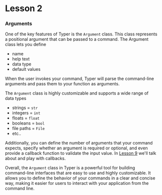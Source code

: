 # Lesson 2

### Arguments

One of the key features of Typer is the `Argument` class. This class represents a
positional argument that can be passed to a command.
The Argument class lets you define
* name
* help text
* data type
* default values


When the user invokes your command, Typer will parse the command-line arguments and
pass them to your function as arguments.


The `Argument` class is highly customizable and supports a wide range of data types
* strings = `str`
* integers = `int`
* floats = `float`
* booleans = `bool`
* file paths = `File`
* etc..

Additionally, you can define the number of arguments that your
command expects, specify whether an argument is required or optional,
and even provide a callback function to validate the input value. In [Lesson 9](/Lesson-9) we'll talk
about and play with callbacks.

Overall, the `Argument` class in Typer is a powerful tool for building \
command-line interfaces that are easy to use and highly customizable.
It allows you to define the behavior of your commands in a clear and concise way,
making it easier for users to interact with your application from the command line.
